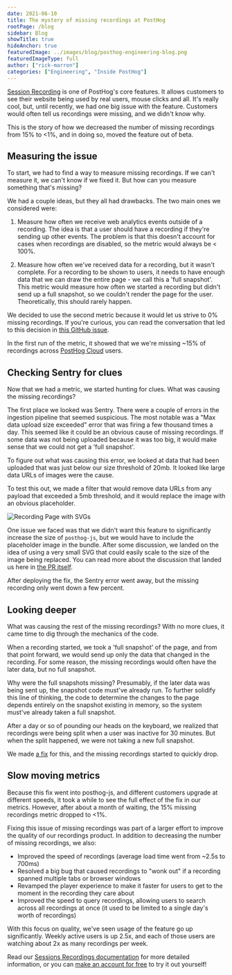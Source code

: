 ```yaml
---
date: 2021-06-10
title: The mystery of missing recordings at PostHog
rootPage: /blog
sidebar: Blog
showTitle: true
hideAnchor: true
featuredImage: ../images/blog/posthog-engineering-blog.png
featuredImageType: full
author: ["rick-marron"]
categories: ["Engineering", "Inside PostHog"]
---
```


[Session Recording](product/session-recording) is one of PostHog's core features. It allows customers to see their website being used by real users, mouse clicks and all. It's really cool, but, until recently, we had one big issue with the feature. Customers would often tell us recordings were missing, and we didn't know why. 

This is the story of how we decreased the number of missing recordings from 15% to <1%, and in doing so, moved the feature out of beta.

## Measuring the issue

To start, we had to find a way to measure missing recordings. If we can't measure it, we can't know if we fixed it. But how can you measure something that's missing?

We had a couple ideas, but they all had drawbacks. The two main ones we considered were:

1. Measure how often we receive web analytics events outside of a recording. The idea is that a user should have a recording if they're sending up other events. The problem is that this doesn't account for cases when recordings are disabled, so the metric would always be < 100%.

2. Measure how often we've received data for a recording, but it wasn't complete. For a recording to be shown to users, it needs to have enough data that we can draw the entire page - we call this a 'full snapshot'. This metric would measure how often we started a recording but didn't send up a full snapshot, so we couldn't render the page for the user. Theoretically, this should rarely happen.

We decided to use the second metric because it would let us strive to 0% missing recordings. If you're curious, you can read the conversation that led to this decision in [this GitHub issue](https://github.com/PostHog/posthog/issues/5478).

In the first run of the metric, it showed that we we're missing ~15% of recordings across [PostHog Cloud](/pricing) users.

## Checking Sentry for clues

Now that we had a metric, we started hunting for clues. What was causing the missing recordings?

The first place we looked was Sentry. There were a couple of errors in the ingestion pipeline that seemed suspicious. The most notable was a "Max data upload size exceeded" error that was firing a few thousand times a day. This seemed like it could be an obvious cause of missing recordings. If some data was not being uploaded because it was too big, it would make sense that we could not get a 'full snapshot'.

To figure out what was causing this error, we looked at data that had been uploaded that was just below our size threshold of 20mb. It looked like large data URLs of images were the cause.

To test this out, we made a filter that would remove data URLs from any payload that exceeded a 5mb threshold, and it would replace the image with an obvious placeholder.

![Recording Page with SVGs](https://user-images.githubusercontent.com/4813045/137223852-eeb4273e-d81c-49ca-a115-02b9cd0979e1.png)

One issue we faced was that we didn't want this feature to significantly increase the size of `posthog-js`, but we would have to include the placeholder image in the bundle. After some discussion, we landed on the idea of using a very small SVG that could easily scale to the size of the image being replaced. You can read more about the discussion that landed us here in [the PR itself](https://github.com/PostHog/posthog-js/pull/317).


After deploying the fix, the Sentry error went away, but the missing recording only went down a few percent.

## Looking deeper

What was causing the rest of the missing recordings? With no more clues, it came time to dig through the mechanics of the code.

When a recording started, we took a 'full snapshot' of the page, and from that point forward, we would send up only the data that changed in the recording. For some reason, the missing recordings would often have the later data, but no full snapshot.

Why were the full snapshots missing? Presumably, if the later data was being sent up, the snapshot code must've already run. To further solidify this line of thinking, the code to determine the changes to the page depends entirely on the snapshot existing in memory, so the system must've already taken a full snapshot.

After a day or so of pounding our heads on the keyboard, we realized that recordings were being split when a user was inactive for 30 minutes. But when the split happened, we were not taking a new full snapshot.

We made [a fix](https://github.com/PostHog/posthog-js/pull/318) for this, and the missing recordings started to quickly drop.

## Slow moving metrics

Because this fix went into posthog-js, and different customers upgrade at different speeds, it took a while to see the full effect of the fix in our metrics. However, after about a month of waiting, the 15% missing recordings metric dropped to <1%.

Fixing this issue of missing recordings was part of a larger effort to improve the quality of our recordings product. In addition to decreasing the number of missing recordings, we also:
* Improved the speed of recordings (average load time went from ~2.5s to 700ms)
* Resolved a big bug that caused recordings to "wonk out" if a recording spanned multiple tabs or browser windows
* Revamped the player experience to make it faster for users to get to the moment in the recording they care about
* Improved the speed to query recordings, allowing users to search across all recordings at once (it used to be limited to a single day's worth of recordings)

With this focus on quality, we've seen usage of the feature go up significantly. Weekly active users is up 2.5x, and each of those users are watching about 2x as many recordings per week.

Read our [Sessions Recordings documentation](/docs/user-guides/recordings) for more detailed information, or you can [make an account for free](https://posthog.com/pricing) to try it out yourself!
